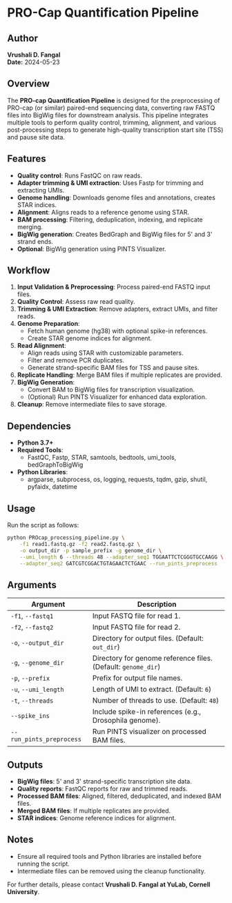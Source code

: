 # PRO-Cap Quantification Pipeline

## Author
**Vrushali D. Fangal**  
**Date:** 2024-05-23  

## Overview
The **PRO-cap Quantification Pipeline** is designed for the preprocessing of PRO-cap (or similar) paired-end sequencing data, converting raw FASTQ files into BigWig files for downstream analysis. This pipeline integrates multiple tools to perform quality control, trimming, alignment, and various post-processing steps to generate high-quality transcription start site (TSS) and pause site data.

## Features
- **Quality control**: Runs FastQC on raw reads.
- **Adapter trimming & UMI extraction**: Uses Fastp for trimming and extracting UMIs.
- **Genome handling**: Downloads genome files and annotations, creates STAR indices.
- **Alignment**: Aligns reads to a reference genome using STAR.
- **BAM processing**: Filtering, deduplication, indexing, and replicate merging.
- **BigWig generation**: Creates BedGraph and BigWig files for 5' and 3' strand ends.
- **Optional**: BigWig generation using PINTS Visualizer.

## Workflow
1. **Input Validation & Preprocessing**: Process paired-end FASTQ input files.
2. **Quality Control**: Assess raw read quality.
3. **Trimming & UMI Extraction**: Remove adapters, extract UMIs, and filter reads.
4. **Genome Preparation**:
   - Fetch human genome (hg38) with optional spike-in references.
   - Create STAR genome indices for alignment.
5. **Read Alignment**:
   - Align reads using STAR with customizable parameters.
   - Filter and remove PCR duplicates.
   - Generate strand-specific BAM files for TSS and pause sites.
6. **Replicate Handling**: Merge BAM files if multiple replicates are provided.
7. **BigWig Generation**:
   - Convert BAM to BigWig files for transcription visualization.
   - (Optional) Run PINTS Visualizer for enhanced data exploration.
8. **Cleanup**: Remove intermediate files to save storage.

## Dependencies
- **Python 3.7+**
- **Required Tools**:
  - FastQC, Fastp, STAR, samtools, bedtools, umi_tools, bedGraphToBigWig
- **Python Libraries**:
  - argparse, subprocess, os, logging, requests, tqdm, gzip, shutil, pyfaidx, datetime

## Usage
Run the script as follows:
```sh
python PROcap_processing_pipeline.py \
    -f1 read1.fastq.gz -f2 read2.fastq.gz \
    -o output_dir -p sample_prefix -g genome_dir \
    --umi_length 6 --threads 48 --adapter_seq1 TGGAATTCTCGGGTGCCAAGG \
    --adapter_seq2 GATCGTCGGACTGTAGAACTCTGAAC --run_pints_preprocess
```

## Arguments
| Argument | Description |
|----------|-------------|
| `-f1`, `--fastq1` | Input FASTQ file for read 1. |
| `-f2`, `--fastq2` | Input FASTQ file for read 2. |
| `-o`, `--output_dir` | Directory for output files. (Default: `out_dir`) |
| `-g`, `--genome_dir` | Directory for genome reference files. (Default: `genome_dir`) |
| `-p`, `--prefix` | Prefix for output file names. |
| `-u`, `--umi_length` | Length of UMI to extract. (Default: `6`) |
| `-t`, `--threads` | Number of threads to use. (Default: `48`) |
| `--spike_ins` | Include spike-in references (e.g., Drosophila genome). |
| `--run_pints_preprocess` | Run PINTS visualizer on processed BAM files. |

## Outputs
- **BigWig files**: 5' and 3' strand-specific transcription site data.
- **Quality reports**: FastQC reports for raw and trimmed reads.
- **Processed BAM files**: Aligned, filtered, deduplicated, and indexed BAM files.
- **Merged BAM files**: If multiple replicates are provided.
- **STAR indices**: Genome reference indices for alignment.

## Notes
- Ensure all required tools and Python libraries are installed before running the script.
- Intermediate files can be removed using the cleanup functionality.

For further details, please contact **Vrushali D. Fangal at YuLab, Cornell University**.


